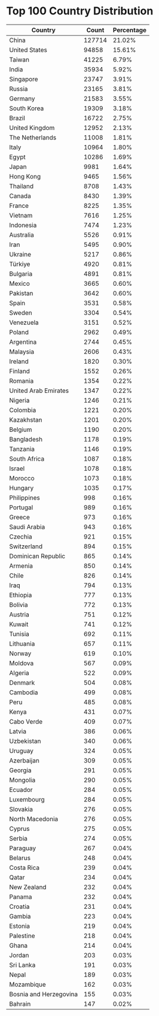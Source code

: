 # Top 100 Country Distribution
| Country | Count | Percentage |
|----|----|----|
| China | 127714 | 21.02% |
| United States | 94858 | 15.61% |
| Taiwan | 41225 | 6.79% |
| India | 35934 | 5.92% |
| Singapore | 23747 | 3.91% |
| Russia | 23165 | 3.81% |
| Germany | 21583 | 3.55% |
| South Korea | 19309 | 3.18% |
| Brazil | 16722 | 2.75% |
| United Kingdom | 12952 | 2.13% |
| The Netherlands | 11008 | 1.81% |
| Italy | 10964 | 1.80% |
| Egypt | 10286 | 1.69% |
| Japan | 9981 | 1.64% |
| Hong Kong | 9465 | 1.56% |
| Thailand | 8708 | 1.43% |
| Canada | 8430 | 1.39% |
| France | 8225 | 1.35% |
| Vietnam | 7616 | 1.25% |
| Indonesia | 7474 | 1.23% |
| Australia | 5526 | 0.91% |
| Iran | 5495 | 0.90% |
| Ukraine | 5217 | 0.86% |
| Türkiye | 4920 | 0.81% |
| Bulgaria | 4891 | 0.81% |
| Mexico | 3665 | 0.60% |
| Pakistan | 3642 | 0.60% |
| Spain | 3531 | 0.58% |
| Sweden | 3304 | 0.54% |
| Venezuela | 3151 | 0.52% |
| Poland | 2962 | 0.49% |
| Argentina | 2744 | 0.45% |
| Malaysia | 2606 | 0.43% |
| Ireland | 1820 | 0.30% |
| Finland | 1552 | 0.26% |
| Romania | 1354 | 0.22% |
| United Arab Emirates | 1347 | 0.22% |
| Nigeria | 1246 | 0.21% |
| Colombia | 1221 | 0.20% |
| Kazakhstan | 1201 | 0.20% |
| Belgium | 1190 | 0.20% |
| Bangladesh | 1178 | 0.19% |
| Tanzania | 1146 | 0.19% |
| South Africa | 1087 | 0.18% |
| Israel | 1078 | 0.18% |
| Morocco | 1073 | 0.18% |
| Hungary | 1035 | 0.17% |
| Philippines | 998 | 0.16% |
| Portugal | 989 | 0.16% |
| Greece | 973 | 0.16% |
| Saudi Arabia | 943 | 0.16% |
| Czechia | 921 | 0.15% |
| Switzerland | 894 | 0.15% |
| Dominican Republic | 865 | 0.14% |
| Armenia | 850 | 0.14% |
| Chile | 826 | 0.14% |
| Iraq | 794 | 0.13% |
| Ethiopia | 777 | 0.13% |
| Bolivia | 772 | 0.13% |
| Austria | 751 | 0.12% |
| Kuwait | 741 | 0.12% |
| Tunisia | 692 | 0.11% |
| Lithuania | 657 | 0.11% |
| Norway | 619 | 0.10% |
| Moldova | 567 | 0.09% |
| Algeria | 522 | 0.09% |
| Denmark | 504 | 0.08% |
| Cambodia | 499 | 0.08% |
| Peru | 485 | 0.08% |
| Kenya | 431 | 0.07% |
| Cabo Verde | 409 | 0.07% |
| Latvia | 386 | 0.06% |
| Uzbekistan | 340 | 0.06% |
| Uruguay | 324 | 0.05% |
| Azerbaijan | 309 | 0.05% |
| Georgia | 291 | 0.05% |
| Mongolia | 290 | 0.05% |
| Ecuador | 284 | 0.05% |
| Luxembourg | 284 | 0.05% |
| Slovakia | 276 | 0.05% |
| North Macedonia | 276 | 0.05% |
| Cyprus | 275 | 0.05% |
| Serbia | 274 | 0.05% |
| Paraguay | 267 | 0.04% |
| Belarus | 248 | 0.04% |
| Costa Rica | 239 | 0.04% |
| Qatar | 234 | 0.04% |
| New Zealand | 232 | 0.04% |
| Panama | 232 | 0.04% |
| Croatia | 231 | 0.04% |
| Gambia | 223 | 0.04% |
| Estonia | 219 | 0.04% |
| Palestine | 218 | 0.04% |
| Ghana | 214 | 0.04% |
| Jordan | 203 | 0.03% |
| Sri Lanka | 191 | 0.03% |
| Nepal | 189 | 0.03% |
| Mozambique | 162 | 0.03% |
| Bosnia and Herzegovina | 155 | 0.03% |
| Bahrain | 147 | 0.02% |
